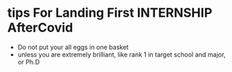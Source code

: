 # tips For Landing First INTERNSHIP AfterCovid

- Do not put your all eggs in one basket
- unless you are extremely brilliant, like rank 1 in target school and major, or Ph.D
